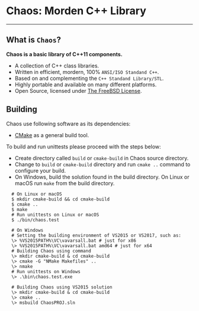 # **Chaos: Morden C++ Library**
***

## **What is `Chaos`?**
  **Chaos is a basic library of C++11 components.**

  * A collection of C++ class libraries.
  * Written in efficient, mordern, 100% `ANSI/ISO Standand C++`.
  * Based on and complementing the `C++ Standand Library/STL`.
  * Highly portable and available on many different platforms.
  * Open Source, licensed under [The FreeBSD License](https://www.freebsd.org/copyright/freebsd-doc-license.html).

## **Building**
  Chaos use following software as its dependencies:

  * [CMake](https://cmake.org/) as a general build tool.

  To build and run unittests please proceed with the steps below:

  * Create directory called `build` or `cmake-build` in Chaos source directory.
  * Change to `build` or `cmake-build` directory and run `cmake ..` command to configure your build.
  * On Windows, build the solution found in the build directory. On Linux or macOS run `make` from the build directory.
```shell
  # On Linux or macOS
  $ mkdir cmake-build && cd cmake-build
  $ cmake ..
  $ make
  # Run unittests on Linux or macOS
  $ ./bin/chaos.test

  # On Windows
  # Setting the building environment of VS2015 or VS2017, such as:
  \> %VS2015PATH%\VC\vavarsall.bat # just for x86
  \> %VS2015PATH%\VC\vavarsall.bat amd64 # just for x64
  # Building Chaos using command
  \> mkdir cmake-build & cd cmake-build
  \> cmake -G "NMake Makefiles" ..
  \> nmake
  # Run unittests on Windows
  \> .\bin\chaos.test.exe

  # Building Chaos using VS2015 solution
  \> mkdir cmake-build & cd cmake-build
  \> cmake ..
  \> msbuild ChaosPROJ.sln
```
